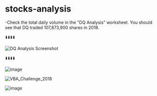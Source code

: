 # stocks-analysis
-Check the total daily volume in the "DQ Analysis" worksheet. You should see that DQ traded 107,873,900 shares in 2018.

⬇️⬇️⬇️⬇️

![DQ Analysis Screenshot](https://user-images.githubusercontent.com/112348240/196000945-2fd789b9-0d29-4c64-aae2-2dae180d8601.png)

⬇️⬇️⬇️⬇️

![image](https://user-images.githubusercontent.com/112348240/196016167-35daa478-3baf-4d3b-bf9c-77b170050668.png)


![VBA_Challenge_2018](https://user-images.githubusercontent.com/112348240/196000710-a57602ca-ad8f-4169-b0e6-5429fc37e24e.png)


![image](https://user-images.githubusercontent.com/112348240/196001670-e9cd1068-5e52-43aa-85e3-e31f6adf3095.png)
